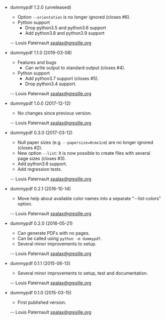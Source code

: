 * dummypdf 1.2.0 (unreleased)

    * Option `--orientation` is no longer ignored (closes #6).
    * Python support
      * Drop python3.5 and python3.6 support
      * Add python3.8 and python3.9 support

    -- Louis Paternault <spalax@gresille.org>

* dummypdf 1.1.0 (2019-03-08)

    * Features and bugs
      * Can write output to standard output (closes #4).
    * Python support
      * Add python3.7 support (closes #5).
      * Drop python3.4 support.

    -- Louis Paternault <spalax@gresille.org>

* dummypdf 1.0.0 (2017-12-12)

    * No changes since previous version.

    -- Louis Paternault <spalax@gresille.org>

* dummypdf 0.3.0 (2017-03-12)

    * Null paper sizes (e.g. `--papersize=0cmx1cm`) are no longer ignored (closes #2).
    * New option `--list`: it is now possible to create files with several page sizes (closes #3).
    * Add python3.6 support.
    * Add regression tests.

    -- Louis Paternault <spalax@gresille.org>

* dummypdf 0.2.1 (2016-10-14)

    * Move help about available color names into a separate "--list-colors" option.

    -- Louis Paternault <spalax@gresille.org>

* dummypdf 0.2.0 (2016-05-21)

    * Can generate PDFs with no pages.
    * Can be called using `python -m dummypdf`.
    * Several minor improvements to setup.

    -- Louis Paternault <spalax@gresille.org>

* dummypdf 0.1.1 (2015-06-13)

    * Several minor improvements to setup, test and documentation.

    -- Louis Paternault <spalax@gresille.org>

* dummypdf 0.1.0 (2015-03-15)

    * First published version.

    -- Louis Paternault <spalax@gresille.org>
